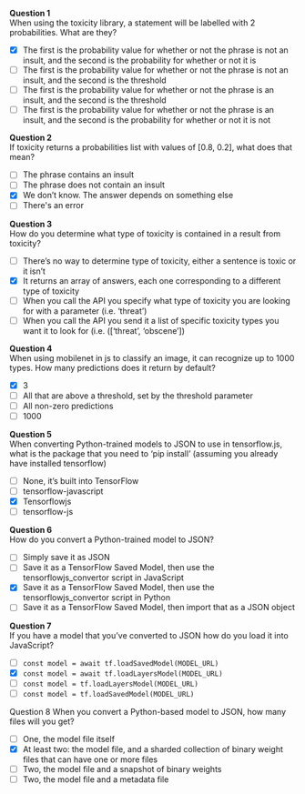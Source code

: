 **Question 1**<br>
When using the toxicity library, a statement will be labelled with 2 probabilities. What are they?
- [x] The first is the probability value for whether or not the phrase is not an insult, and the second is the probability for whether or not it is
- [ ] The first is the probability value for whether or not the phrase is not an insult, and the second is the threshold
- [ ] The first is the probability value for whether or not the phrase is an insult, and the second is the threshold 
- [ ] The first is the probability value for whether or not the phrase is an insult, and the second is the probability for whether or not it is not

**Question 2**<br>
If toxicity returns a probabilities list with values of [0.8, 0.2], what does that mean?
- [ ] The phrase contains an insult
- [ ] The phrase does not contain an insult
- [x] We don’t know. The answer depends on something else
- [ ] There's an error

**Question 3**<br>
How do you determine what type of toxicity is contained in a result from toxicity?
- [ ] There’s no way to determine type of toxicity, either a sentence is toxic or it isn’t
- [x] It returns an array of answers, each one corresponding to a different type of toxicity
- [ ] When you call the API you specify what type of toxicity you are looking for with a parameter (i.e. ‘threat’)
- [ ] When you call the API you send it a list of specific toxicity types you want it to look for (i.e. ([‘threat’, ‘obscene’])

**Question 4**<br>
When using mobilenet in js to classify an image, it can recognize up to 1000 types. How many predictions does it return by default?
- [x] 3
- [ ] All that are above a threshold, set by the threshold parameter
- [ ] All non-zero predictions
- [ ] 1000

**Question 5**<br>
When converting Python-trained models to JSON to use in tensorflow.js, what is the package that you need to ‘pip install’ (assuming you already have installed tensorflow)
- [ ] None, it’s built into TensorFlow
- [ ] tensorflow-javascript
- [x] Tensorflowjs
- [ ] tensorflow-js

**Question 6**<br>
How do you convert a Python-trained model to JSON?
- [ ] Simply save it as JSON
- [ ] Save it as a TensorFlow Saved Model, then use the tensorflowjs_convertor script in JavaScript 
- [x] Save it as a TensorFlow Saved Model, then use the tensorflowjs_convertor script in Python
- [ ] Save it as a TensorFlow Saved Model, then import that as a JSON object

**Question 7**<br>
If you have a model that you’ve converted to JSON how do you load it into JavaScript?
- [ ] `const model = await tf.loadSavedModel(MODEL_URL)`
- [x] `const model = await tf.loadLayersModel(MODEL_URL)` 
- [ ] `const model = tf.loadLayersModel(MODEL_URL)`
- [ ] `const model = tf.loadSavedModel(MODEL_URL)`

Question 8
When you convert a Python-based model to JSON, how many files will you get?
- [ ] One, the model file itself
- [x] At least two: the model file, and a sharded collection of binary weight files that can have one or more files
- [ ] Two, the model file and a snapshot of binary weights
- [ ] Two, the model file and a metadata file
